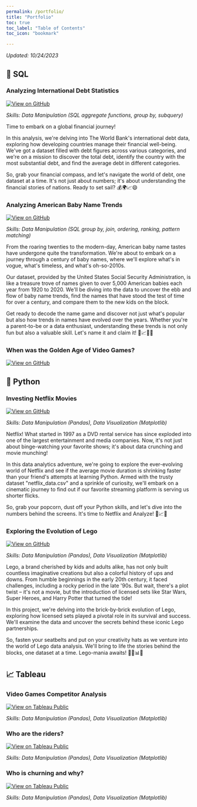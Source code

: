 ```yaml
---
permalink: /portfolio/
title: "Portfolio"
toc: true
toc_label: "Table of Contents"
toc_icon: "bookmark"

---
```

*Updated: 10/24/2023*

## 🤖 SQL
### Analyzing International Debt Statistics
[![View on GitHub](https://img.shields.io/badge/GitHub-View_on_GitHub-blue?logo=GitHub)](https://github.com/Mat-Lala/DataCamp-projects/blob/main/SQL%20-%20Analyze%20International%20Debt%20Statistics/notebook.ipynb)

_Skills: Data Manipulation (SQL aggregate functions, group by, subquery)_

Time to embark on a global financial journey!

In this analysis, we're delving into The World Bank's international debt data, exploring how developing countries manage their financial well-being. We've got a dataset filled with debt figures across various categories, and we're on a mission to discover the total debt, identify the country with the most substantial debt, and find the average debt in different categories.

So, grab your financial compass, and let's navigate the world of debt, one dataset at a time. It's not just about numbers; it's about understanding the financial stories of nations. Ready to set sail? 💰🌍📈😄

### Analyzing American Baby Name Trends
[![View on GitHub](https://img.shields.io/badge/GitHub-View_on_GitHub-blue?logo=GitHub)](https://github.com/Mat-Lala/DataCamp-projects/blob/main/SQL%20-%20Analyzing%20American%20Baby%20Name%20Trends/notebook.ipynb)

_Skills: Data Manipulation (SQL group by, join, ordering, ranking, pattern matching)_

From the roaring twenties to the modern-day, American baby name tastes have undergone quite the transformation. We're about to embark on a journey through a century of baby names, where we'll explore what's in vogue, what's timeless, and what's oh-so-2010s.

Our dataset, provided by the United States Social Security Administration, is like a treasure trove of names given to over 5,000 American babies each year from 1920 to 2020. We'll be diving into the data to uncover the ebb and flow of baby name trends, find the names that have stood the test of time for over a century, and compare them to the new kids on the block.

Get ready to decode the name game and discover not just what's popular but also how trends in names have evolved over the years. Whether you're a parent-to-be or a data enthusiast, understanding these trends is not only fun but also a valuable skill. Let's name it and claim it! 👶📈🧐😄

### When was the Golden Age of Video Games?
[![View on GitHub](https://img.shields.io/badge/GitHub-View_on_GitHub-blue?logo=GitHub)](https://github.com/Mat-Lala/DataCamp-projects/blob/main/SQL%20-%20When%20Was%20the%20Golden%20Age%20of%20Video%20Games/notebook.ipynb)

## 🐍 Python
### Investing Netflix Movies
[![View on GitHub](https://img.shields.io/badge/GitHub-View_on_GitHub-blue?logo=GitHub)](https://github.com/Mat-Lala/DataCamp-projects/blob/main/Python%20-%20Investing%20Netflix%20Movies/notebook.ipynb)

_Skills: Data Manipulation (Pandas), Data Visualization (Matplotlib)_

Netflix! What started in 1997 as a DVD rental service has since exploded into one of the largest entertainment and media companies. Now, it's not just about binge-watching your favorite shows; it's about data crunching and movie munching!

In this data analytics adventure, we're going to explore the ever-evolving world of Netflix and see if the average movie duration is shrinking faster than your friend's attempts at learning Python. Armed with the trusty dataset "netflix_data.csv" and a sprinkle of curiosity, we'll embark on a cinematic journey to find out if our favorite streaming platform is serving us shorter flicks.

So, grab your popcorn, dust off your Python skills, and let's dive into the numbers behind the screens. It's time to Netflix and Analyze! 🍿📈😄


### Exploring the Evolution of Lego
[![View on GitHub](https://img.shields.io/badge/GitHub-View_on_GitHub-blue?logo=GitHub)](https://github.com/Mat-Lala/DataCamp-projects/blob/main/Python%20-%20Exploring%20the%20Evolution%20of%20Lego/notebook.ipynb)

_Skills: Data Manipulation (Pandas), Data Visualization (Matplotlib)_

Lego, a brand cherished by kids and adults alike, has not only built countless imaginative creations but also a colorful history of ups and downs. From humble beginnings in the early 20th century, it faced challenges, including a rocky period in the late '90s. But wait, there's a plot twist – it's not a movie, but the introduction of licensed sets like Star Wars, Super Heroes, and Harry Potter that turned the tide!

In this project, we're delving into the brick-by-brick evolution of Lego, exploring how licensed sets played a pivotal role in its survival and success. We'll examine the data and uncover the secrets behind these iconic Lego partnerships.

So, fasten your seatbelts and put on your creativity hats as we venture into the world of Lego data analysis. We'll bring to life the stories behind the blocks, one dataset at a time. Lego-mania awaits! 🧱🚀📊😄

## 📈 Tableau
### Video Games Competitor Analysis
[![View on Tableau Public](https://img.shields.io/badge/Tableau-View_on_Tableau_Public-blue?logo=Tableau)](https://public.tableau.com/app/profile/matthieu.lassartesses/viz/VideoGamesCompetitorAnalysis/CompetitorAnalysis1994-2010)

_Skills: Data Manipulation (Pandas), Data Visualization (Matplotlib)_


### Who are the riders?
[![View on Tableau Public](https://img.shields.io/badge/Tableau-View_on_Tableau_Public-blue?logo=Tableau)](https://public.tableau.com/app/profile/matthieu.lassartesses/viz/DivvyBikes-Whoaretheriders_16971454262690/Whoaretheriders)

_Skills: Data Manipulation (Pandas), Data Visualization (Matplotlib)_



### Who is churning and why?
[![View on Tableau Public](https://img.shields.io/badge/Tableau-View_on_Tableau_Public-blue?logo=Tableau)](https://public.tableau.com/app/profile/matthieu.lassartesses/viz/CaseStudyDatabelCustomerChurn_16973513341370/Story1)

_Skills: Data Manipulation (Pandas), Data Visualization (Matplotlib)_
